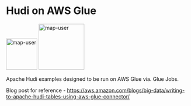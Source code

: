 # Hudi on AWS Glue

<img width="85" alt="map-user" src="https://img.shields.io/badge/views-509-green"> <img width="125" alt="map-user" src="https://img.shields.io/badge/unique visits-138-green">

Apache Hudi examples designed to be run on AWS Glue via. Glue Jobs.

Blog post for reference - https://aws.amazon.com/blogs/big-data/writing-to-apache-hudi-tables-using-aws-glue-connector/
